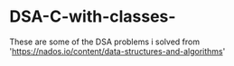 # DSA-C-with-classes-
These are some of the DSA problems i solved from 'https://nados.io/content/data-structures-and-algorithms'
